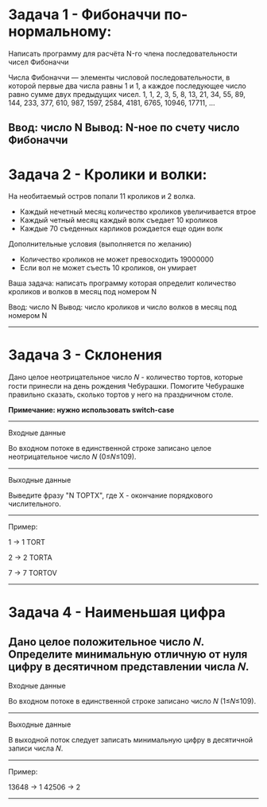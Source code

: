 # Задача 1 - Фибоначчи по-нормальному:
Написать программу для расчёта N-го члена последовательности чисел Фибоначчи

Числа Фибоначчи — элементы числовой последовательности, в которой первые два числа равны 1 и 1,
а каждое последующее число равно сумме двух предыдущих чисел.
1, 1, 2, 3, 5, 8, 13, 21, 34, 55, 89, 144, 233, 377, 610, 987, 1597, 2584, 4181, 6765, 10946, 17711, ...

Ввод: число N
Вывод: N-ное по счету число Фибоначчи
---


# Задача 2 - Кролики и волки:
На необитаемый остров попали 11 кроликов и 2 волка.

 - Каждый нечетный месяц количество кроликов увеличивается втрое
 - Каждый четный месяц каждый волк съедает 10 кроликов
 - Каждые 70 съеденных карликов рождается еще один волк

Дополнительные условия (выполняется по желанию)
 - Количество кроликов не может превосходить 19000000
 - Если вол не может съесть 10 кроликов, он умирает

Ваша задача: написать программу которая определит количество кроликов и волков в месяц под номером N

Ввод: число N
Вывод: число кроликов и число волков в месяц под номером N

---


# Задача 3 - Склонения

Дано целое неотрицательное число 𝑁 - количество тортов, которые гости принесли на день рождения Чебурашки.
Помогите Чебурашке правильно сказать, сколько тортов у него на праздничном столе. 

**Примечание: нужно использовать switch-case** 

---

Входные данные

Во входном потоке в единственной строке записано целое неотрицательное число 𝑁 (0≤𝑁≤109).

---

Выходные данные

Выведите фразу "N ТОРТX", где X - окончание порядкового числительного.

---

Пример: 

1	->	1 TORT

2	->	2 TORTA

7	->	7 TORTOV

---


# Задача 4 - Наименьшая цифра

Дано целое положительное число 𝑁. Определите минимальную отличную от нуля цифру в десятичном представлении числа 𝑁. 
---

Входные данные

Во входном потоке в единственной строке записано число 𝑁 (1≤𝑁≤109).

---

Выходные данные

В выходной поток следует записать минимальную цифру в десятичной записи числа 𝑁.

---

Пример: 

13648	->	1
42506	->	2

---